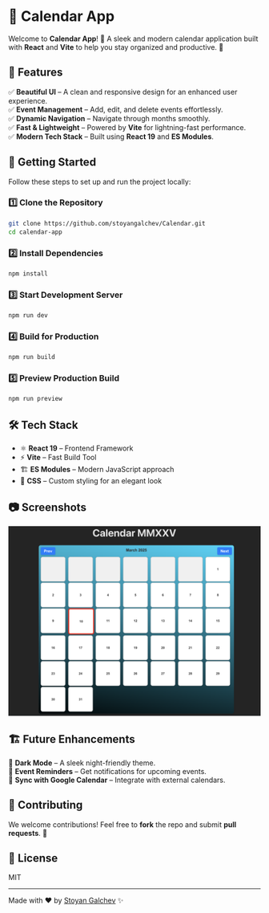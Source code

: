 # 📅 Calendar App

Welcome to **Calendar App**! 🎉 A sleek and modern calendar application built with **React** and **Vite** to help you stay organized and productive. 🚀

## 🌟 Features

✅ **Beautiful UI** – A clean and responsive design for an enhanced user experience.  
✅ **Event Management** – Add, edit, and delete events effortlessly.  
✅ **Dynamic Navigation** – Navigate through months smoothly.  
✅ **Fast & Lightweight** – Powered by **Vite** for lightning-fast performance.  
✅ **Modern Tech Stack** – Built using **React 19** and **ES Modules**.

## 🚀 Getting Started

Follow these steps to set up and run the project locally:

### 1️⃣ Clone the Repository
```bash
git clone https://github.com/stoyangalchev/Calendar.git
cd calendar-app
```

### 2️⃣ Install Dependencies
```bash
npm install
```

### 3️⃣ Start Development Server
```bash
npm run dev
```

### 4️⃣ Build for Production
```bash
npm run build
```

### 5️⃣ Preview Production Build
```bash
npm run preview
```

## 🛠 Tech Stack

- ⚛ **React 19** – Frontend Framework  
- ⚡ **Vite** – Fast Build Tool  
- 🏗 **ES Modules** – Modern JavaScript approach  
- 🎨 **CSS** – Custom styling for an elegant look  

## 📷 Screenshots
![Screenshot](./Screenshot.png)


## 🏗 Future Enhancements

🚀 **Dark Mode** – A sleek night-friendly theme.  
📅 **Event Reminders** – Get notifications for upcoming events.  
🔄 **Sync with Google Calendar** – Integrate with external calendars.  

## 🤝 Contributing

We welcome contributions! Feel free to **fork** the repo and submit **pull requests**. 🙌

## 📄 License
MIT 

---

Made with ❤️ by [Stoyan Galchev](https://github.com/stoyangalchev) ✨

